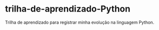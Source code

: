# trilha-de-aprendizado-Python
 Trilha de aprendizado para registrar minha evolução na linguagem Python.
